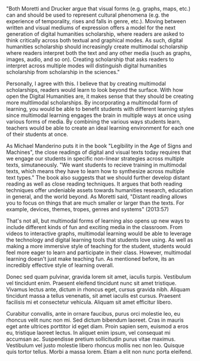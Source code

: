 "Both Moretti and Drucker argue that visual forms (e.g. graphs, maps, etc.) can and should be used to represent cultural phenomena (e.g. the experience of temporality, rises and falls in genre, etc.). Moving between written and visual mediums of expression offers a model for the next generation of digital humanities scholarship, where readers are asked to think critically across both textual and graphical modes. As such, digital humanities scholarship should increasingly create multimodal scholarship where readers interpret both the text and any other media (such as graphs, images, audio, and so on). Creating scholarship that asks readers to interpret across multiple modes will distinguish digital humanities scholarship from scholarship in the sciences."

Personally, I agree with this. I believe that by creating multimodal scholarships, readers would learn to look beyond the surface. With how open the Digital Humanities are, it makes sense that they should be creating more multlimodal scholarships. By incorporating a multimodal form of learning, you would be able to benefit students with different learning styles since multimodal learning engages the brain in multiple ways at once using various forms of media. By combining the various ways students learn, teachers would be able to create an ideal learning environment for each one of their students at once.  

As Michael Manderino puts it in the book "Legibility in the Age of Signs and Machines", the close readings of digital and visual texts today requires that we engage our students in specific non-linear strategies across multiple texts, simutaneously. "We want students to recieve training in multimodal texts, which means they have to learn how to synthesize across multiple text types." The book also suggests that we should further develop distant reading as well as close reading techniques. It argues that both reading techniques offer undeniable assets towards humanities research, education in general, and the world beyond. As Moretti said, "Distant reading allows you to focus on things that are much smaller or larger than the texts. For example, devices, themes, tropes, genres and systems" (2013:57)

That's not all, but multimodal forms of learning also opens up new ways to include different kinds of fun and exciting media in the classroom. From videos to interactive graphs, multimodal learning would be able to leverage the technology and digital learning tools that students love using. As well as making a more immersive style of teaching for the student, students would feel more eager to learn and participate in their class. However, multimodal learning doesn't just make teaching fun. As mentioned before, its an incredibly effective style of learning overall.  


<!--	Exported from Voyant Tools (voyant-tools.org).
The iframe src attribute below uses a relative protocol to better function with both
http and https sites, but if you're embedding this into a local web page (file protocol)
you should add an explicit protocol (https if you're using voyant-tools.org, otherwise
it depends on this server.
Feel free to change the height and width values or other styling below: -->

<!-- <iframe style='width: 477px; height: 397px;' src='https://voyant-tools.org/tool/Trends/?query=culture&query=cultural&corpus=40da2583daca4c2db1ab49b9ae4d94aa'></iframe> -->


<!-- <iframe style= "width: 100%; height: 1000px;" src="index.html"></iframe> -->

Donec sed quam pulvinar, gravida lorem sit amet, iaculis turpis. Vestibulum vel tincidunt enim. Praesent eleifend tincidunt nunc sit amet tristique. Vivamus lectus ante, dictum in rhoncus eget, cursus gravida nibh. Aliquam tincidunt massa a tellus venenatis, sit amet iaculis est cursus. Praesent facilisis mi et consectetur vehicula. Aliquam sit amet efficitur libero. 

Curabitur convallis, ante in ornare faucibus, purus orci molestie leo, eu rhoncus velit nunc non mi. Sed dictum bibendum laoreet. Cras in mauris eget ante ultrices porttitor id eget diam. Proin sapien sem, euismod a eros eu, tristique laoreet lectus. In aliquet enim ipsum, vel consequat mi accumsan ac. Suspendisse pretium sollicitudin purus vitae maximus. Vestibulum vel justo molestie libero rhoncus mollis nec non leo. Quisque quis tortor tellus. Morbi a massa lorem. Etiam a elit non nunc porta eleifend. 
